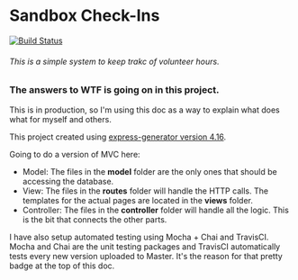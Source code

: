 # Sandbox Check-Ins
[![Build Status](https://travis-ci.org/Mottelz/sandbox-checkins.svg?branch=master)](https://travis-ci.org/Mottelz/sandbox-checkins)

###### This is a simple system to keep trakc of volunteer hours.

### The answers to WTF is going on in this project.
This is in production, so I'm using this doc as a way to explain what does what for myself and others. 

This project created using [express-generator version 4.16](https://www.npmjs.com/package/express-generator). 

Going to do a version of MVC here: 
- Model: The files in the **model** folder are the only ones that should be accessing the database. 
- View: The files in the **routes** folder will handle the HTTP calls. The templates for the actual pages are located in the **views** folder. 
- Controller: The files in the **controller** folder will handle all the logic. This is the bit that connects the other parts. 

I have also setup automated testing using Mocha + Chai and TravisCI. Mocha and Chai are the unit testing packages and TravisCI automatically tests every new version uploaded to Master. It's the reason for that pretty badge at the top of this doc.
